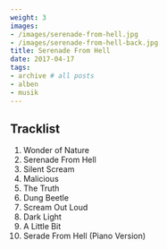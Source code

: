 ```yaml
---
weight: 3
images:
- /images/serenade-from-hell.jpg
- /images/serenade-from-hell-back.jpg
title: Serenade From Hell
date: 2017-04-17
tags:
- archive # all posts
- alben
- musik
---
```


## Tracklist

1. Wonder of Nature
2. Serenade From Hell
3. Silent Scream
4. Malicious
5. The Truth
6. Dung Beetle
7. Scream Out Loud
8. Dark Light
9. A Little Bit
10. Serade From Hell (Piano Version)
